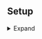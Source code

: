 ## Setup

<details>
  <summary>Expand</summary>
  
  ### Original material
  * https://github.com/DevMountain/web-curriculum-v3/tree/master/01-orientation
  * https://slides.com/dmweb/web-remote-orientation#/
  
  #### Key points from slides
  * Front-end: HTML, CSS, JavaScript, React
  * Back-end: Node, Express, PostgreSQL
  
  ### Group Communication:
  * (probably won't use)
  * Discord: https://discordapp.com/ 
  
  ### Git/Git-bash
  * Download and install.
  * Mac - https://git-scm.com/downloads
  * Windows - https://gitforwindows.org/
  
  ### GitHub
  * Set up an account. 
  * Configure the username, email, and password of GitHub to work with Git. [May need instructions to do that.]
  * Link - https://www.github.com
  
  ### Node/NPM
  * Download and install node. This will install npm automatically
  * Link - https://nodejs.org/en/download/
  
  ### VSCode
  * Download and install.
  * Link - https://code.visualstudio.com/download
  * Macs - Students using Macs will need to move the application from their downloads folder to their applications folder. They will then need to install the code command. This is done by opening VSCode and typing command + shift + p to open the search bar. Type shell command and select the first option.
  * Windows - Students using windows should change the default terminal in VSCode shell by typing ctrl + shift + p to open the search bar. Once the search bar is opened, have the students type select default shell. They will be able to select Bash as an option.
  
  ### Repl.it
  * Set up an account.
  * Link - https://repl.it/
  
  
  </details>
